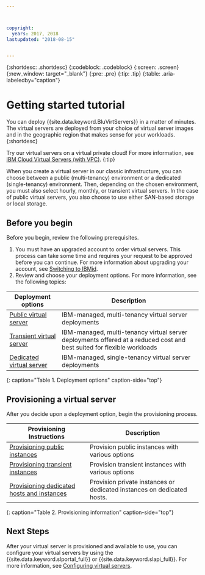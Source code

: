 ```yaml
---



copyright:
  years: 2017, 2018
lastupdated: "2018-08-15"


---
```


{:shortdesc: .shortdesc}
{:codeblock: .codeblock}
{:screen: .screen}
{:new_window: target="_blank"}
{:pre: .pre}
{:tip: .tip}
{:table: .aria-labeledby="caption"}

# Getting started tutorial
You can deploy {{site.data.keyword.BluVirtServers}} in a matter of minutes. The virtual servers are deployed from your choice of virtual server images and in the geographic region that makes sense for your workloads.
{:shortdesc}

Try our virtual servers on a virtual private cloud! For more information, see [IBM Cloud Virtual Servers (with VPC)](../../docs/vsi-is/getting-started.html#gettingstartedvsigen).
{:tip}

When you create a virtual server in our classic infrastructure, you can choose between a public (multi-tenancy) environment or a dedicated (single-tenancy) environment. Then, depending on the chosen environment, you must also select hourly, monthly, or transient virtual servers. In the case of public virtual servers, you also choose to use either SAN-based storage or local storage.

## Before you begin

Before you begin, review the following prerequisites.

  1. You must have an upgraded account to order virtual servers. This process can take some time and requires your request to be approved before you can continue. For more information about upgrading your account, see [Switching to IBMid](https://console.bluemix.net/docs/admin/softlayerlink.html).
  2. Review and choose your deployment options. For more information, see the following topics:

|              Deployment options                           |  Description                                        |
| --------------------------------------------------------- | --------------------------------------------------- |
|[Public virtual server](../vsi/vsi_public.html)            | IBM-managed, multi-tenancy virtual server deployments|
|[Transient virtual server](../vsi/vsi_about_transient.html)| IBM-managed, multi-tenancy virtual server deployments offered at a reduced cost and best suited for flexible workloads |
|[Dedicated virtual server](../vsi/vsi_dedicated.html)      | IBM-managed, single-tenancy virtual server deployments            |
{: caption="Table 1. Deployment options" caption-side="top"}   

## Provisioning a virtual server

After you decide upon a deployment option, begin the provisioning process.

|              Provisioning Instructions                                         |  Description                                            |
| -------------------------------------------------------------------------- | ------------------------------------------------------- |
|[Provisioning public instances](../vsi/vsi_provision_public.html)                | Provision public instances with various options             |
|[Provisioning transient instances](../vsi/vsi_provision_transient.html)                | Provision transient instances with various options            |
|[Provisioning dedicated hosts and instances](../vsi/vsi_provision_dedicated.html)| Provision private instances or dedicated instances on dedicated hosts.|
{: caption="Table 2. Provisioning information" caption-side="top"}

## Next Steps

After your virtual server is provisioned and available to use, you can configure your virtual servers by using the
{{site.data.keyword.slportal_full}} or {{site.data.keyword.slapi_full}}. For more information, see [Configuring virtual servers](../vsi/vsi_configuring.html).
